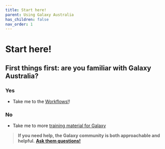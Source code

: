 ```yaml
---
title: Start here!
parent: Using Galaxy Australia
has_children: false
nav_order: 1
---
```


# Start here!

## First things first: are you familiar with Galaxy Australia?

### Yes

- Take me to the [Workflows!]()!

### No

- Take me to more [training material for Galaxy](https://training.galaxyproject.org/training-material/) 

> **If you need help, the Galaxy community is both approachable and helpful.**
[**Ask them questions!**](https://help.galaxyproject.org/)
